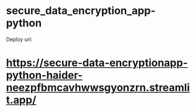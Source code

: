 # secure_data_encryption_app-python
Deploy url:
 # https://secure-data-encryptionapp-python-haider-neezpfbmcavhwwsgyonzrn.streamlit.app/
 
